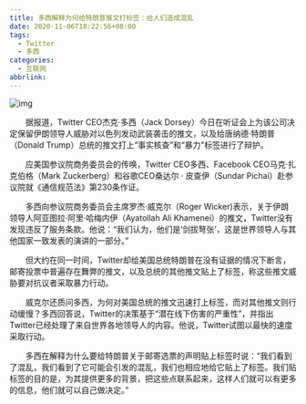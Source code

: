 ```yaml
---
title: 多西解释为何给特朗普推文打标签：给人们造成混乱
date: 2020-11-06T18:22:56+08:00
tags:
  - Twitter
  - 多西
categories:
  - 互联网
abbrlink:
---
```


![img](https://cdn.jsdelivr.net/gh/yakeing/Documentation@main/Hexo/images/7d5b-kcaeqzx9148713.jpg)

　　据报道，Twitter CEO杰克·多西（Jack Dorsey）今日在听证会上为该公司决定保留伊朗领导人威胁对以色列发动武装袭击的推文，以及给唐纳德·特朗普（Donald Trump）总统的推文打上“事实核查”和“暴力"标签进行了辩护。

　　应美国参议院商务委员会的传唤，Twitter CEO多西、Facebook CEO马克·扎克伯格（Mark Zuckerberg）和谷歌CEO桑达尔 · 皮查伊（Sundar Pichai）赴参议院就《通信规范法》第230条作证。

　　多西向参议院商务委员会主席罗杰·威克尔（Roger Wicker)表示，关于伊朗领导人阿亚图拉·阿里·哈梅内伊（Ayatollah Ali Khamenei）的推文，Twitter没有发现违反了服务条款。他说：“我们认为，他们是‘剑拔弩张’，这是世界领导人与其他国家一致发表的演讲的一部分。”

　　但大约在同一时间，Twitter却给美国总统特朗普在没有证据的情况下断言，邮寄投票中普遍存在舞弊的推文，以及总统的其他推文贴上了标签，称这些推文威胁要对抗议者采取暴力行动。

　　威克尔还质问多西，为何对美国总统的推文迅速打上标签，而对其他推文则行动缓慢？多西回答说，Twitter的决策基于“潜在线下伤害的严重性”，并指出Twitter已经处理了来自世界各地领导人的内容。他说，Twitter试图以最快的速度采取行动。

　　多西在解释为什么要给特朗普关于邮寄选票的声明贴上标签时说：“我们看到了混乱，我们看到了它可能会引发的混乱，我们也相应地给它贴上了标签。我们贴标签的目的是，为其提供更多的背景，把这些点联系起来，这样人们就可以有更多的信息，他们就可以自己做决定。”
